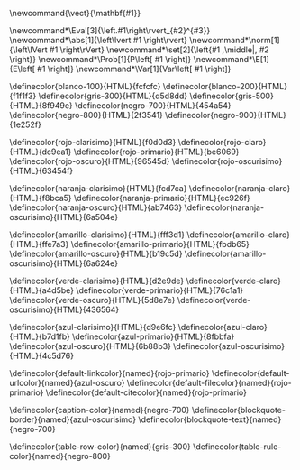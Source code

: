 \newcommand{\vect}{\mathbf{#1}}

\newcommand*\Eval[3]{\left.#1\right\rvert_{#2}^{#3}}
\newcommand*\abs[1]{\left\lvert #1 \right\rvert}
\newcommand*\norm[1]{\left\lVert #1 \right\rVert}
\newcommand*\set[2]{\left\{#1 \,\middle|\, #2 \right\}}
\newcommand*\Prob[1]{P\left[ #1 \right]}
\newcommand*\E[1]{E\left[ #1 \right]}
\newcommand*\Var[1]{Var\left[ #1 \right]}

\definecolor{blanco-100}{HTML}{fcfcfc}
\definecolor{blanco-200}{HTML}{f1f1f3}
\definecolor{gris-300}{HTML}{d5d8dd}
\definecolor{gris-500}{HTML}{8f949e}
\definecolor{negro-700}{HTML}{454a54}
\definecolor{negro-800}{HTML}{2f3541}
\definecolor{negro-900}{HTML}{1e252f}

\definecolor{rojo-clarisimo}{HTML}{f0d0d3}
\definecolor{rojo-claro}{HTML}{dc9ea1}
\definecolor{rojo-primario}{HTML}{be6069}
\definecolor{rojo-oscuro}{HTML}{96545d}
\definecolor{rojo-oscurisimo}{HTML}{63454f}

\definecolor{naranja-clarisimo}{HTML}{fcd7ca}
\definecolor{naranja-claro}{HTML}{f8bca5}
\definecolor{naranja-primario}{HTML}{ec926f}
\definecolor{naranja-oscuro}{HTML}{ab7463}
\definecolor{naranja-oscurisimo}{HTML}{6a504e}

\definecolor{amarillo-clarisimo}{HTML}{fff3d1}
\definecolor{amarillo-claro}{HTML}{ffe7a3}
\definecolor{amarillo-primario}{HTML}{fbdb65}
\definecolor{amarillo-oscuro}{HTML}{b19c5d}
\definecolor{amarillo-oscurisimo}{HTML}{6a624e}

\definecolor{verde-clarisimo}{HTML}{d2e9de}
\definecolor{verde-claro}{HTML}{a4d5be}
\definecolor{verde-primario}{HTML}{76c1a1}
\definecolor{verde-oscuro}{HTML}{5d8e7e}
\definecolor{verde-oscurisimo}{HTML}{436564}

\definecolor{azul-clarisimo}{HTML}{d9e6fc}
\definecolor{azul-claro}{HTML}{b7d1fb}
\definecolor{azul-primario}{HTML}{8fbbfa}
\definecolor{azul-oscuro}{HTML}{6b88b3}
\definecolor{azul-oscurisimo}{HTML}{4c5d76}

\definecolor{default-linkcolor}{named}{rojo-primario}
\definecolor{default-urlcolor}{named}{azul-oscuro}
\definecolor{default-filecolor}{named}{rojo-primario}
\definecolor{default-citecolor}{named}{rojo-primario}

\definecolor{caption-color}{named}{negro-700}
\definecolor{blockquote-border}{named}{azul-oscurisimo}
\definecolor{blockquote-text}{named}{negro-700}

\definecolor{table-row-color}{named}{gris-300}
\definecolor{table-rule-color}{named}{negro-800}